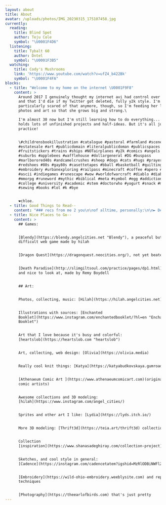 ```yaml
---
layout: about
title: About
avatar: /uploads/photos/IMG_20230315_175107458.jpg
currently:
  reading:
    title: Blind Spot
    author: Teju Cole
    symbol: "\U0001F4D6"
  listening:
    title: Tybalt 60
    author: Dntel
    symbol: "\U0001F3B5"
  watching:
    title: Cody's Mushrooms
    link: 'https://www.youtube.com/watch?v=ufZ4_b422Bk'
    symbol: "\U0001F4FA"
blocks:
  - title: "Welcome to my home on the internet \U0001F9F8"
    content: >
      Around 2017 I genuinely thought my internet avi had control over my life
      and that I'd die if my Twitter got deleted, fully y2k style. I'm not
      particularly scared of that anymore, though, so I'm feeding her lots of
      photos and art so that she grows big and strong.\

      I'm almost 30 now but I'm still learning how to do everything... This site
      holds lots of unfinished projects and half-ideas. But it's all just
      practice! 


      \#childrensbookillustration #catalogue #pastoral #farmland #scenery
      #estatesale #art #publicdomain #literalpublicdoman #publicspaces
      #fruitstickers #trains #ships #NOTairplanes #y2k #comics #angels #liminal
      #suburbs #applebees #wafflehouse #dollargeneral #DG #buspass
      #marlborored40s #andcamelcrushes #sheep #dogs #cats #hugs #prayers #swag
      #redshoes #80s #gay80s #casettetapes #bball #basketball #quilting
      #embroidery #urbanexploring #railpass #minecraft #coffee #apero #geocities
      #ascii #indiegames #runescape #wow #worldofwarcraft #diablo #diabloII
      #mmorpg #runeword #mythic #biblical #meta #symbol #egg #addiction #therapy
      #college #university #academic #stem #doctorwho #yogurt #snack #mending
      #sewing #books #lol #k #bye


      ❤️chloe.
  - title: Good Things to Read--
    content: "### recs from me 2 you\n\nof alltime, personally:\n\n► Desperaux, Kate DiCamillo\n\n► Loser, Jerry Spinelli\n\n► Monsieur Venus, Rachilde\n\n► The Beautiful Things That Heaven Bears, Dinaw Mengestu\n\n► The Ecstasy of Communication, Jean Baudrillard\n\n► Blind Spot, Teju Cole\n\n► The Young and the Evil, Charles Henri Ford\n\nelse: [https://www.goodreads.com/user/show/177067271-chloe](https://www.goodreads.com/user/show/177067271-chloe)\n\nRecommend something for me to read? \U0001F48C [cliphboard@gmail.com](mailto:cliphboard@gmail.com)\n"
  - title: Nice Places to Go--
    content: >
      ## Games:


      [Blendy](https://blendy.angelcities.net "Blendy"), a peaceful but
      difficult web game made by hilah


      [Dragon Quest](https://dragonquest.neocities.org/), not yet beaten


      [Death Paradise](http://slimgiltsoul.com/practice/pages/dp1.html), calm
      and nice to look at, made by Remy Boydell


      ## Art:


      Photos, collecting, music: [Hilah](https://hilah.angelcities.net)


      Illustrations with sources: [Enchanted
      Booklet](https://www.instagram.com/enchantedbooklet/?hl=en "Enchanted
      Booklet")


      Art that I love because it's busy and colorful:
      [heartslob](https://heartslob.com "heartslob")


      Art, collecting, web design: [Olivia](https://olivia.media)


      Really cool knit things: [Katya](https://katyabudkovskaya.gumroad.com/)


      [Athenaeum Comic Art ](https://www.athenaeumcomicart.com)(originals from
      comic artists)


      Awesome collections and 3D modeling:
      [hilah](https://www.instagram.com/angel_cities/)


      Sprites and other art I like: [Lydia](https://lyds.itch.io/)


      More 3D modeling: [Thrift3d](https://teia.art/thrift3d) collection


      Collection
      [inspiration](https://www.shanasadeghiray.com/collection-project)


      Sketches, and cool style in general:
      [Cadence](https://instagram.com/cadencetatem?igshid=MzRlODBiNWFlZA==)


      [Embroidery](https://wild-ohio-embroidery.weeblysite.com) and repurposing
      techniques


      [Photography](https://theearlofbirds.com) that's just pretty
---
```


